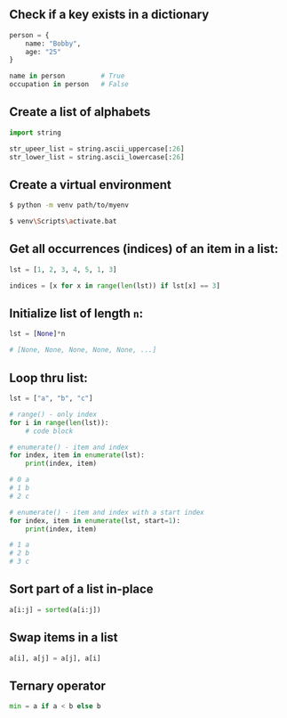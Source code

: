 ## Check if a key exists in a dictionary

```python
person = {
    name: "Bobby",
    age: "25"
}

name in person         # True
occupation in person   # False
```

## Create a list of alphabets

```python
import string

str_upeer_list = string.ascii_uppercase[:26]
str_lower_list = string.ascii_lowercase[:26]
```

## Create a virtual environment

```bash
$ python -m venv path/to/myenv

$ venv\Scripts\activate.bat
```

## Get all occurrences (indices) of an item in a list:

```python
lst = [1, 2, 3, 4, 5, 1, 3]

indices = [x for x in range(len(lst)) if lst[x] == 3]
```

## Initialize list of length `n`:

```python
lst = [None]*n

# [None, None, None, None, None, ...]
```

## Loop thru list:

```python
lst = ["a", "b", "c"]

# range() - only index
for i in range(len(lst)):
    # code block

# enumerate() - item and index
for index, item in enumerate(lst):
    print(index, item)

# 0 a
# 1 b
# 2 c

# enumerate() - item and index with a start index
for index, item in enumerate(lst, start=1):
    print(index, item)

# 1 a
# 2 b
# 3 c
```

## Sort part of a list in-place

```python
a[i:j] = sorted(a[i:j])
```

## Swap items in a list

```python
a[i], a[j] = a[j], a[i]
```

## Ternary operator

```python
min = a if a < b else b
```

